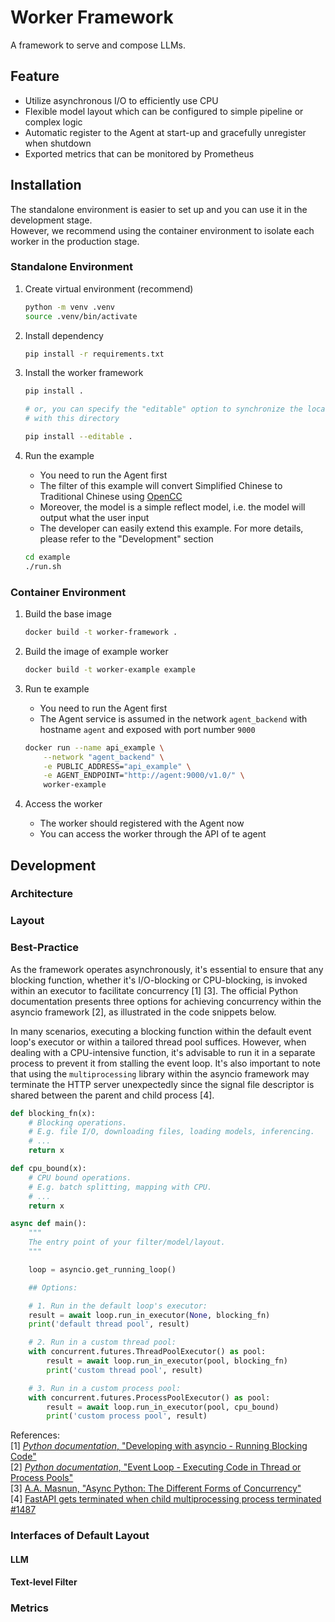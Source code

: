 # Worker Framework
A framework to serve and compose LLMs.

## Feature
- Utilize asynchronous I/O to efficiently use CPU
- Flexible model layout which can be configured to simple pipeline or complex logic
- Automatic register to the Agent at start-up and gracefully unregister when shutdown
- Exported metrics that can be monitored by Prometheus

## Installation

The standalone environment is easier to set up and you can use it in the development stage.  
However, we recommend using the container environment to isolate each worker in the production stage.
### Standalone Environment

1. Create virtual environment (recommend)
    ```bash
    python -m venv .venv
    source .venv/bin/activate
    ```

2. Install dependency
    ```bash
    pip install -r requirements.txt
    ```

3. Install the worker framework
    ```bash
    pip install .

    # or, you can specify the "editable" option to synchronize the local package
    # with this directory

    pip install --editable .
    ```

4. Run the example
    - You need to run the Agent first
    - The filter of this example will convert Simplified Chinese to Traditional Chinese using [OpenCC](https://github.com/BYVoid/OpenCC)
    - Moreover, the model is a simple reflect model, i.e. the model will output what the user input
    - The developer can easily extend this example. For more details, please refer to the "Development" section
    ```bash
    cd example
    ./run.sh
    ```

### Container Environment

1. Build the base image
    ```bash
    docker build -t worker-framework .
    ```

2. Build the image of example worker
    
    ```bash
    docker build -t worker-example example
    ```

3. Run te example
    - You need to run the Agent first
    - The Agent service is assumed in the network `agent_backend` with hostname `agent` and exposed with port number `9000`

    ```bash
    docker run --name api_example \
        --network "agent_backend" \
        -e PUBLIC_ADDRESS="api_example" \
        -e AGENT_ENDPOINT="http://agent:9000/v1.0/" \
        worker-example
    ```

4. Access the worker
    - The worker should registered with the Agent now
    - You can access the worker through the API of te agent

## Development

### Architecture

### Layout

### Best-Practice

As the framework operates asynchronously, it's essential to ensure that any blocking function, whether it's I/O-blocking or CPU-blocking, is invoked within an executor to facilitate concurrency [1] [3]. The official Python documentation presents three options for achieving concurrency within the asyncio framework [2], as illustrated in the code snippets below.

In many scenarios, executing a blocking function within the default event loop's executor or within a tailored thread pool suffices.
However, when dealing with a CPU-intensive function, it's advisable to run it in a separate process to prevent it from stalling the event loop.
It's also important to note that using the `multiprocessing` library within the asyncio framework may terminate the HTTP server unexpectedly since the signal file descriptor is shared between the parent and child process [4].

```python
def blocking_fn(x):
    # Blocking operations.
    # E.g. file I/O, downloading files, loading models, inferencing.
    # ...
    return x

def cpu_bound(x):
    # CPU bound operations.
    # E.g. batch splitting, mapping with CPU.
    # ...
    return x

async def main():
    """
    The entry point of your filter/model/layout.
    """

    loop = asyncio.get_running_loop()

    ## Options:

    # 1. Run in the default loop's executor:
    result = await loop.run_in_executor(None, blocking_fn)
    print('default thread pool', result)

    # 2. Run in a custom thread pool:
    with concurrent.futures.ThreadPoolExecutor() as pool:
        result = await loop.run_in_executor(pool, blocking_fn)
        print('custom thread pool', result)

    # 3. Run in a custom process pool:
    with concurrent.futures.ProcessPoolExecutor() as pool:
        result = await loop.run_in_executor(pool, cpu_bound)
        print('custom process pool', result)
```

References:  
[1] [_Python documentation_, "Developing with asyncio - Running Blocking Code"](https://docs.python.org/3/library/asyncio-dev.html#running-blocking-code)  
[2] [_Python documentation_, "Event Loop - Executing Code in Thread or Process Pools"](https://docs.python.org/3/library/asyncio-eventloop.html#executing-code-in-thread-or-process-pools)  
[3] [A.A. Masnun, "Async Python: The Different Forms of Concurrency"](http://masnun.rocks/2016/10/06/async-python-the-different-forms-of-concurrency/)  
[4] [FastAPI gets terminated when child multiprocessing process terminated #1487](https://github.com/tiangolo/fastapi/issues/1487#issuecomment-1157066306)  


### Interfaces of Default Layout
#### LLM

#### Text-level Filter

### Metrics
